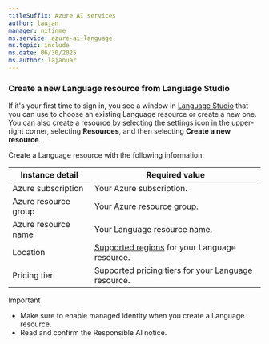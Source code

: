 ```yaml
---
titleSuffix: Azure AI services
author: laujan
manager: nitinme
ms.service: azure-ai-language
ms.topic: include
ms.date: 06/30/2025
ms.author: lajanuar
---
```



### Create a new Language resource from Language Studio

If it's your first time to sign in, you see a window in [Language Studio](https://aka.ms/languageStudio) that you can use to choose an existing Language resource or create a new one. You can also create a resource by selecting the settings icon in the upper-right corner, selecting **Resources**, and then selecting **Create a new resource**.

Create a Language resource with the following information:

|Instance detail  |Required value  |
|---------|---------|
|Azure subscription| Your Azure subscription.|
|Azure resource group| Your Azure resource group.|
|Azure resource name| Your Language resource name.|
|Location | [Supported regions](../service-limits.md#regional-availability) for your Language resource.        |
|Pricing tier     | [Supported pricing tiers](../service-limits.md#language-resource-limits) for your Language resource.        |

> [!IMPORTANT]
> - Make sure to enable managed identity when you create a Language resource.
> - Read and confirm the Responsible AI notice.
